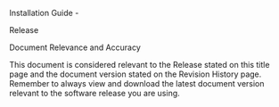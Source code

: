 ﻿

Installation Guide -

Release

Document Relevance and Accuracy

This document is considered relevant to the Release stated on this title page and the document version stated on the Revision History page. Remember to always view and download the latest document version relevant to the software release you are using.
